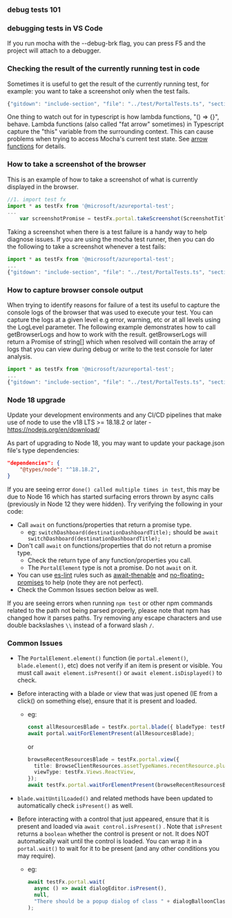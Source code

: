 <!-- markdownlint-disable MD041 REASON: File assembled with GitDown -->

### debug tests 101

### debugging tests in VS Code

If you run mocha with the --debug-brk flag, you can press F5 and the project will attach to a debugger.

### Checking the result of the currently running test in code

Sometimes it is useful to get the result of the currently running test, for example: you want to take a screenshot only when the test fails.

```ts
{"gitdown": "include-section", "file": "../test/PortalTests.ts", "section": "debugging#takeScreenshot"}
```

One thing to watch out for in typescript is how lambda functions, "() => {}", behave. Lambda functions (also called "fat arrow" sometimes) in Typescript capture the "this" variable from the surrounding context. This can cause problems when trying to access Mocha's current test state. See [arrow functions](https://basarat.gitbooks.io/typescript/content/docs/arrow-functions.html) for details.

### How to take a screenshot of the browser

This is an example of how to take a screenshot of what is currently displayed in the browser.

```ts
//1. import test fx
import * as testFx from '@microsoft/azureportal-test';
...
    var screenshotPromise = testFx.portal.takeScreenshot(ScreenshotTitleHere);
```

Taking a screenshot when there is a test failure is a handy way to help diagnose issues. If you are using the mocha test runner, then you can do the following to take a screenshot whenever a test fails:

```ts
import * as testFx from '@microsoft/azureportal-test';
...
{"gitdown": "include-section", "file": "../test/PortalTests.ts", "section": "debugging#takeScreenshot"}
```

### How to capture browser console output

When trying to identify reasons for failure of a test its useful to capture the console logs of the browser that was used to execute your test. You can capture the logs at a given level e.g error, warning, etc or at all levels using the LogLevel parameter. The following example demonstrates how to call getBrowserLogs and how to work with the result. getBrowserLogs will return a Promise of string[] which when resolved will contain the array of logs that you can view during debug or write to the test console for later analysis.

```ts
import * as testFx from '@microsoft/azureportal-test';
...
{"gitdown": "include-section", "file": "../test/PortalTests.ts", "section": "debugging#getBrowserLogs"}
```

### Node 18 upgrade

Update your development environments and any CI/CD pipelines that make use of node to use the v18 LTS >= 18.18.2 or later - <https://nodejs.org/en/download/>

As part of upgrading to Node 18, you may want to update your package.json file's type dependencies:

```json
"dependencies": {
    "@types/node": "^18.18.2",
}
```

If you are seeing error `done() called multiple times in test`, this may be due to Node 16 which has started surfacing errors thrown by async calls (previously in Node 12 they were hidden). Try verifying the following in your code:

- Call `await` on functions/properties that return a promise type.
  - eg: `switchDashboard(destinationDashboardTitle);` should be `await switchDashboard(destinationDashboardTitle);`
- Don't call `await` on functions/properties that do not return a promise type.
  - Check the return type of any function/properties you call.
  - The `PortalElement` type is not a promise. Do not `await` on it.
- You can use [es-lint](https://eslint.org/) rules such as [await-thenable](https://github.com/typescript-eslint/typescript-eslint/blob/main/packages/eslint-plugin/docs/rules/await-thenable.md) and [no-floating-promises](https://github.com/typescript-eslint/typescript-eslint/blob/main/packages/eslint-plugin/docs/rules/no-floating-promises.md) to help (note they are not perfect).
- Check the Common Issues section below as well.

If you are seeing errors when running `npm test` or other npm commands related to the path not being parsed properly, please note that npm has changed how it parses paths. Try removing any escape characters and use double backslashes `\\` instead of a forward slash `/`.

### Common Issues

- The `PortalElement.element()` function (ie `portal.element()`, `blade.element()`, etc) does not verify if an item is present or visible. You must call `await element.isPresent()` or `await element.isDisplayed()` to check.
- Before interacting with a blade or view that was just opened (IE from a click() on something else), ensure that it is present and loaded.

  - eg:

    ```ts
    const allResourcesBlade = testFx.portal.blade({ bladeType: testFx.Blades.AllResourcesBlade });
    await portal.waitForElementPresent(allResourcesBlade);
    ```

    or

    ```ts
    browseRecentResourcesBlade = testFx.portal.view({
      title: BrowseClientResources.assetTypeNames.recentResource.plural,
      viewType: testFx.Views.ReactView,
    });
    await testFx.portal.waitForElementPresent(browseRecentResourcesBlade);
    ```

- `blade.waitUntilLoaded()` and related methods have been updated to automatically check `isPresent()` as well.
- Before interacting with a control that just appeared, ensure that it is present and loaded via `await control.isPresent()` . Note that `isPresent` returns a `boolean` whether the control is present or not. It does NOT automatically wait until the control is loaded. You can wrap it in a `portal.wait()` to wait for it to be present (and any other conditions you may require).

  - eg:

    ```ts
    await testFx.portal.wait(
      async () => await dialogEditor.isPresent(),
      null,
      "There should be a popup dialog of class " + dialogBalloonClass
    );
    ```
